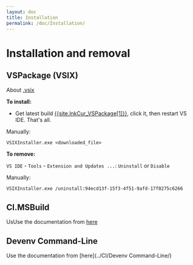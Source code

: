 ```yaml
---
layout: doc
title: Installation
permalink: /doc/Installation/
---
```


# Installation and removal 

## VSPackage (VSIX)

About [.vsix](https://msdn.microsoft.com/en-us/library/ff407026.aspx)

**To install:**

* Get latest build [{{site.lnkCur_VSPackage[1]}}]({{site.lnkCur_VSPackage[2]}}), click it, then restart VS IDE. That's all.

Manually:

```{{site.msblang}}
VSIXInstaller.exe <downloaded_file>
```

**To remove:**

`VS IDE` - `Tools` - `Extension and Updates ...`: `Uninstall` or `Disable`

Manually:

```{{site.msblang}}
VSIXInstaller.exe /uninstall:94ecd13f-15f3-4f51-9afd-17f0275c6266
```

## CI.MSBuild

UsUse the documentation from [here](../CI/CI.MSBuild/)

## Devenv Command-Line

Use the documentation from [here](../CI/Devenv Command-Line/)